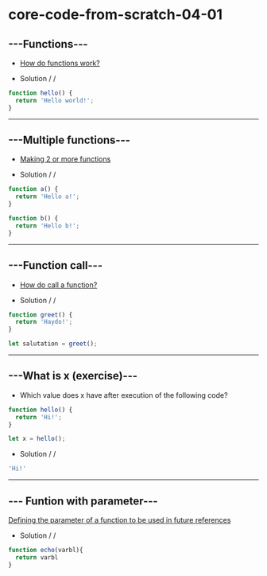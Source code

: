 # core-code-from-scratch-04-01

## ---Functions---
* [How do functions work?](https://www.jshero.net/en/koans/function.html)

* Solution / /
``` javascript
function hello() {
  return 'Hello world!';
}
```

---

## ---Multiple functions---
* [Making 2 or more functions](https://www.jshero.net/en/koans/function2.html)

* Solution / /
``` javascript
function a() {
  return 'Hello a!';
}

function b() {
  return 'Hello b!';
}
```

---
## ---Function call---
* [How do call a function?](https://www.jshero.net/en/koans/functioncall.html)

* Solution / /
``` javascript
function greet() {
  return 'Haydo!';
}

let salutation = greet();
```

---
## ---What is x (exercise)---

* Which value does x have after execution of the following code?
``` javascript
function hello() {
  return 'Hi!';
}

let x = hello();
```

* Solution / /
``` javascript
'Hi!'
```

---
## --- Funtion with parameter---

[Defining the parameter of a function to be used in future references](https://www.jshero.net/en/koans/parameter.html)

* Solution / /
``` javascript
function echo(varbl){
  return varbl
}
```
